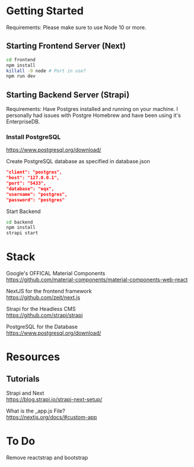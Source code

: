 # Getting Started

Requirements: Please make sure to use Node 10 or more.

## Starting Frontend Server (Next)

```bash
cd frontend
npm install
killall -9 node # Port in use?
npm run dev
```

## Starting Backend Server (Strapi)

Requirements: Have Postgres installed and running on your machine. I personally had issues with Postgre Homebrew and have been using it's EnterpriseDB.

### Install PostgreSQL
https://www.postgresql.org/download/

Create PostgreSQL database as specified in database.json

```json
"client": "postgres",
"host": "127.0.0.1",
"port": "5433",
"database": "eqx",
"username": "postgres",
"password": "postgres"
```

Start Backend

```bash
cd backend
npm install
strapi start
```


# Stack

Google's OFFICAL Material Components  
https://github.com/material-components/material-components-web-react

NextJS for the frontend framework  
https://github.com/zeit/next.js

Strapi for the Headless CMS  
https://github.com/strapi/strapi

PostgreSQL for the Database  
https://www.postgresql.org/download/



# Resources

## Tutorials

Strapi and Next  
https://blog.strapi.io/strapi-next-setup/ 

What is the _app.js File?  
https://nextjs.org/docs/#custom-app




# To Do

Remove reactstrap and bootstrap


